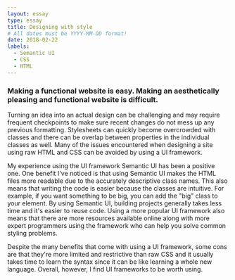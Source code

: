 ```yaml
---
layout: essay
type: essay
title: Designing with style
# All dates must be YYYY-MM-DD format!
date: 2018-02-22
labels:
  - Semantic UI
  - CSS
  - HTML
---
```

### Making a functional website is easy.  Making an aesthetically pleasing and functional website is difficult. 

 Turning an idea into an actual design can be challenging and may require frequent checkpoints to make sure recent changes do not mess up any previous formatting.  Stylesheets can quickly become overcrowded with classes and there can be overlap between properties in the individual classes as well.  Many of the issues encountered when designing a site using raw HTML and CSS can be avoided by using a UI framework.  
 
My experience using the UI framework Semantic UI has been a positive one.  One benefit I've noticed is that using Semantic UI makes the HTML files more readable due to the accurately descriptive class names.  This also means that writing the code is easier because the classes are intuitive.  For example, if you want something to be big, you can add the "big" class to your element.  By using Semantic UI, building projects generally takes less time and it's easier to reuse code.  Using a more popular UI framework also means that there are more resources available online along with more expert programmers using the framework who can help you solve common styling problems.  

Despite the many benefits that come with using a UI framework, some cons are that they're more limited and restrictive than raw CSS and it usually takes time to learn the syntax since it can be like learning a whole new language.  Overall, however, I find UI frameworks to be worth using.  
